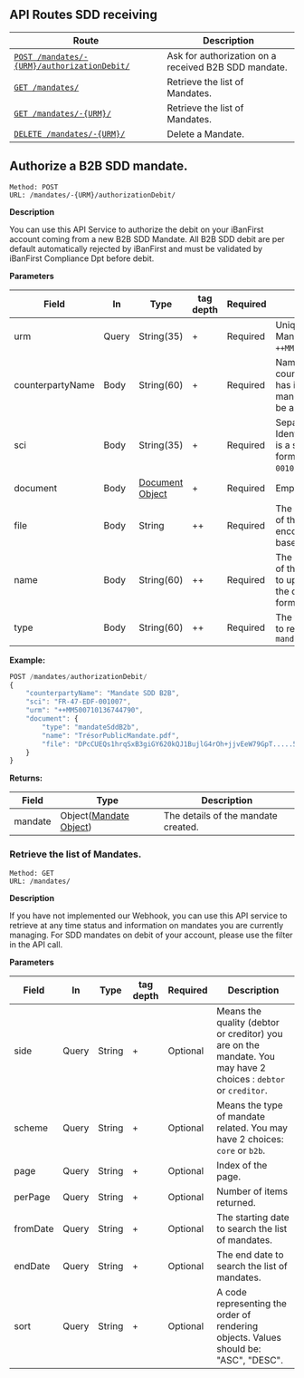 ## API Routes SDD receiving ##

| Route | Description |
|-------|-------------|
| [`POST /mandates/-{URM}/authorizationDebit/`](#postMandates_ReceiptB2B) | Ask for authorization on a received B2B SDD mandate. |
| [`GET /mandates/`](#getMandates_list) | Retrieve the list of Mandates. |
| [`GET /mandates/-{URM}/`](#getMandates_list) | Retrieve the list of Mandates. |
| [`DELETE /mandates/-{URM}/`](#deleteMandates_details) | Delete a Mandate. |

## <a id="postMandates_ReceiptB2B"></a> Authorize a B2B SDD mandate. ##

```
Method: POST 
URL: /mandates/-{URM}/authorizationDebit/
```

**Description**

You can use this API Service to authorize the debit on your iBanFirst account coming from a new B2B SDD Mandate. All B2B SDD debit are per default automatically rejected by iBanFirst and must be validated by iBanFirst Compliance Dpt before debit.

**Parameters**

| Field | In | Type | tag depth | Required | Description |
|-------|------|------|------|----------|-------------|
| urm | Query | String(35) | + | Required | Unique Reference of Mandate (URM). `++MM500710136744790`. |
| counterpartyName | Body | String(60) | + | Required | Name of the counterparty that has issued the mandate. It can only be a corporate. |
| sci | Body | String(35) | + | Required | Sepa Credit Identifier (SCI). This is a structured format: `FR-47-EDF-001007`. |
| document | Body | [Document Object](../objects/objects.md#document_object) | + | Required | Empty file. |
| file | Body | String | ++ | Required | The binary content of the mandate file, encoded with a base64 algorithm. |
| name | Body | String(60) | ++ | Required | The mandate name of the file you want to upload. Including the document format. |
| type | Body | String(60) | ++ | Required | The type of mandate to reference. Here: `mandateSddB2b` |

**Example:**

```js
POST /mandates/authorizationDebit/
{
    "counterpartyName": "Mandate SDD B2B",
    "sci": "FR-47-EDF-001007",
    "urm": "++MM500710136744790",
    "document": {
        "type": "mandateSddB2b",
        "name": "TrésorPublicMandate.pdf",
        "file": "DPcCUEQs1hrqSxB3giGY620kQJ1BujlG4rOh+jjvEeW79GpT.....5Oj8dj1wQiKoqyaNGi4cOH51LYvn37k08+WVpaah4"
    }
}

```

**Returns:**

| Field | Type | Description |
|-------|------|-------------|
| mandate | Object([Mandate Object](../objects/objects.md#mandate_object)) | The details of the mandate created. |

### <a id="getMandates_list"></a> Retrieve the list of Mandates. ###

```
Method: GET 
URL: /mandates/
```

**Description**

If you have not implemented our Webhook, you can use this API service to retrieve at any time status and information on mandates you are currently managing. For SDD mandates on debit of your account, please use the filter in the API call.

**Parameters**

| Field | In | Type | tag depth | Required | Description |
|-------|------|------|------|----------|-------------|
| side | Query | String | + | Optional | Means the quality (debtor or creditor) you are on the mandate. You may have 2 choices : `debtor` or `creditor`.  |
| scheme | Query | String | + | Optional | Means the type of mandate related. You may have 2 choices: `core` or `b2b`. |
| page | Query | String | + | Optional | Index of the page. |
| perPage | Query | String | + | Optional | Number of items returned. |
| fromDate | Query | String | + | Optional | The starting date to search the list of mandates. |
| endDate | Query | String | + | Optional | The end date to search the list of mandates. |
| sort | Query | String | + | Optional | A code representing the order of rendering objects. Values should be: "ASC", "DESC". |



